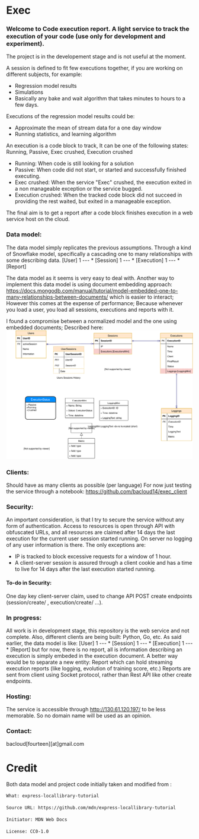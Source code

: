 # Exec


### Welcome to Code execution report. A light service to track the execution of your code (use only for development and experiment).

The project is in the developement stage and is not useful at the moment.

A session is defined to fit few executions together, if you are working on different subjects, for example: 

- Regression model results
- Simulations
- Basically any bake and wait algorithm that takes minutes to hours to a few days.

Executions of the regression model results could be:

- Approximate the mean of stream data for a one day window
- Running statistics, and learning algorithm

An execution is a code block to track, It can be one of the following states: Running, Passive, Exec crushed, Execution crushed

- Running: When code is still looking for a solution
- Passive: When code did not start, or started and successfully finished executing.
- Exec crushed: When the service "Exec" crushed, the execution exited in a non manageable exception or the service bugged.
- Execution crushed: When the tracked code block did not succeed in providing the rest waited, but exited in a manageable exception. 

The final aim is to get a report after a code block finishes execution in a web service host on the cloud. 

### Data model:
The data model simply replicates the previous assumptions. Through a kind of Snowflake model, specifically a cascading one to many relationships with some describing data.
[User] 1 --- * [Session] 1 --- * [Execution] 1 --- * [Report]

The data model as it seems is very easy to deal with. Another way to implement this data model is using document embedding approach: 
https://docs.mongodb.com/manual/tutorial/model-embedded-one-to-many-relationships-between-documents/
which is easier to interact; However this comes at the expense of performance; Because whenever you load a user, you load all sessions, executions and reports with it.

I found a compromise between a normalized model and the one using embedded documents; Described here:
<img src="./Exec data model.svg">

### Clients:
Should have as many clients as possible (per language)
For now just testing the service through a notebook: https://github.com/bacloud14/exec_client
### Security: 

An important consideration, is that I try to secure the service without any form of authentication. Access to resources is open through API with obfuscated URLs, and all resources are claimed after 14 days the last execution for the current user session started running. On server no logging of any user information is there. The only exceptions are:

- IP is tracked to block excessive requests for a window of 1 hour. 
- A client-server session is assured through a client cookie and has a time to live for 14 days after the last execution started running.

#### To-do in Security:

One day key client-server claim, used to change API POST create endpoints (session/create/ , execution/create/ ...).

### In progress:
All work is in development stage, this repository is the web service and not complete. Also, different clients are being built: Python, Go, etc.
As said earlier, the data model is like: [User] 1 --- * [Session] 1 --- * [Execution] 1 --- * [Report] but for now, there is no report, all is information describing an execution is simply embeded in the execution document. A better way would be to separate a new entity: Report which can hold streaming execution reports (like logging, evolution of training score, etc.)
Reports are sent from client using Socket protocol, rather than Rest API like other create endpoints.

### Hosting:
The service is accessible through http://130.61.120.197/ to be less memorable. So no domain name will be used as an opinion.

### Contact:
bacloud[fourteen][at]gmail.com

Credit
======
Both data model and project code initially taken and modified from :

    What: express-locallibrary-tutorial
    
    Source URL: https://github.com/mdn/express-locallibrary-tutorial
    
    Initiator: MDN Web Docs
    
    License: CC0-1.0
